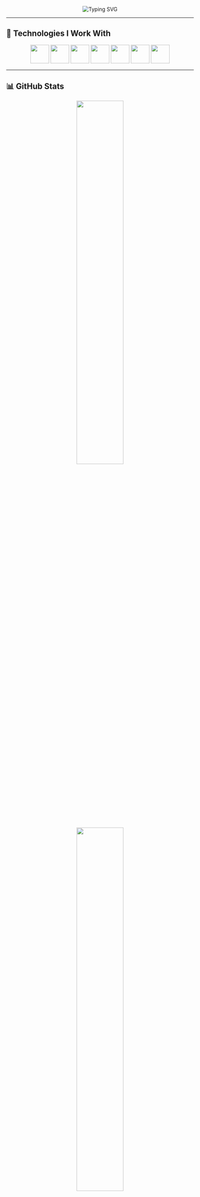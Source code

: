 <p align="center">
  <img src="https://readme-typing-svg.demolab.com?font=Fira+Code&size=22&pause=1000&color=F75C7E&width=435&lines=Hey%2C+I'm+Tanima+Das!+%F0%9F%91%8B;Lifelong+Learner" alt="Typing SVG" />
</p>

---

## 🚀 Technologies I Work With  
<p align="center">
  <img src="https://cdn.jsdelivr.net/gh/devicons/devicon/icons/python/python-original.svg" width="50px" />
  <img src="https://cdn.jsdelivr.net/gh/devicons/devicon/icons/numpy/numpy-original.svg" width="50px" />
  <img src="https://cdn.jsdelivr.net/gh/devicons/devicon/icons/pandas/pandas-original.svg" width="50px" />
  <img src="https://cdn.jsdelivr.net/gh/devicons/devicon/icons/javascript/javascript-original.svg" width="50px" />
  <img src="https://cdn.jsdelivr.net/gh/devicons/devicon/icons/html5/html5-original.svg" width="50px" />
  <img src="https://cdn.jsdelivr.net/gh/devicons/devicon/icons/css3/css3-original.svg" width="50px" />
  <img src="https://cdn.jsdelivr.net/gh/devicons/devicon/icons/github/github-original.svg" width="50px" />
</p>

---

## 📊 GitHub Stats  
<p align="center">
  <img src="https://github-readme-stats.vercel.app/api?username=tanima-das&show_icons=true&theme=radical" width="50%" />
  <img src="https://github-readme-streak-stats.herokuapp.com/?user=tanima-das&theme=radical" width="50%" />
</p>

---

## 📫 Connect with Me  
<p align="center">
  <a href="https://www.linkedin.com/in/tanima-das-3b4289282">
    <img src="https://img.shields.io/badge/LinkedIn-%230077B5.svg?style=for-the-badge&logo=linkedin&logoColor=white" />
  </a>
  <a href="mailto:your-email@example.com">
    <img src="https://img.shields.io/badge/Gmail-D14836?style=for-the-badge&logo=gmail&logoColor=white" />
  </a>
  <a href="https://twitter.com/tanima_das_">
    <img src="https://img.shields.io/badge/Twitter-1DA1F2?style=for-the-badge&logo=twitter&logoColor=white" />
  </a>
</p>

---

💡 *"Striving to learn something new every day!"* 🚀


